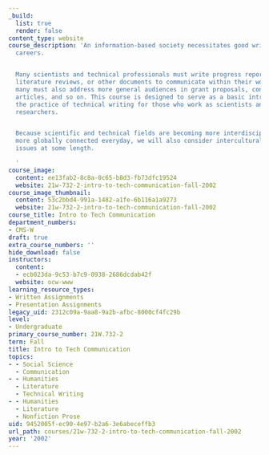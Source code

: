 ```yaml
---
_build:
  list: true
  render: false
content_type: website
course_description: 'An information-based society necessitates good writing in all
  careers.


  Many scientists and technical professionals must write progress reports, analyses,
  literature reviews, or other documents to communicate within their workplaces, and
  many must also address more general audiences in grant proposals, conference papers,
  articles, and so on. This course is designed to serve as a basic introduction to
  the practice of technical writing for those who work as scientists and technical
  researchers.


  Because scientific and technical fields are becoming more interdisciplinary and
  more globally connected everyday, we will also consider intercultural communication
  issues at some length.

  '
course_image:
  content: ee13fab2-8c8a-0c65-b8d3-fb73dfc19524
  website: 21w-732-2-intro-to-tech-communication-fall-2002
course_image_thumbnail:
  content: 53c2bbd4-991a-1482-a1fe-6b116a1a9273
  website: 21w-732-2-intro-to-tech-communication-fall-2002
course_title: Intro to Tech Communication
department_numbers:
- CMS-W
draft: true
extra_course_numbers: ''
hide_download: false
instructors:
  content:
  - ecb023da-9c53-b7c9-0938-2686dcdab42f
  website: ocw-www
learning_resource_types:
- Written Assignments
- Presentation Assignments
legacy_uid: 2312c09a-9aa8-9a2b-afbc-8000cf4fc29b
level:
- Undergraduate
primary_course_number: 21W.732-2
term: Fall
title: Intro to Tech Communication
topics:
- - Social Science
  - Communication
- - Humanities
  - Literature
  - Technical Writing
- - Humanities
  - Literature
  - Nonfiction Prose
uid: 9452005f-ec90-4e97-b2a6-3e6abeceffb3
url_path: courses/21w-732-2-intro-to-tech-communication-fall-2002
year: '2002'
---
```

